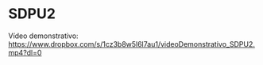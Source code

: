 # SDPU2
Vídeo demonstrativo:
https://www.dropbox.com/s/1cz3b8w5l6l7au1/videoDemonstrativo_SDPU2.mp4?dl=0
